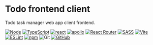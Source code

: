 # Todo frontend client

Todo task manager web app client frontend.

[![Node][node shield]][node website]
[![TypeScript][typescript shield]][typescript website]
[![react][react shield]][react website]
[![apollo][apollo shield]][apollo website]
[![React Router][react router shield]][react router website]
[![SASS][sass shield]][sass website]
[![Vite][vite shield]][vite website]
[![ESLint][eslint shield]][typescript eslint website]
[![npm][npm shield]][npm website]
![Git][git shield]
[![GitHub][github shield]][github repo]

[node shield]: https://img.shields.io/badge/node.js-6DA55F?style=for-the-badge&logo=node.js&logoColor=white "node"
[node website]: https://nodejs.org/en/about "node"
[typescript shield]: https://img.shields.io/badge/typescript-%23007ACC.svg?style=for-the-badge&logo=typescript&logoColor=white "TypeScript"
[typescript website]: https://www.typescriptlang.org/ "TypeScript"
[sass shield]: https://img.shields.io/badge/SASS-hotpink.svg?style=for-the-badge&logo=SASS&logoColor=white "SASS"
[sass website]: https://sass-lang.com/ "SASS"
[react shield]: https://img.shields.io/badge/react-%2320232a.svg?style=for-the-badge&logo=react&logoColor=%2361DAFB "React"
[react website]: https://react.dev/ "React"
[apollo shield]: https://img.shields.io/badge/-ApolloGraphQL-311C87?style=for-the-badge&logo=apollo-graphql "Apollo"
[apollo website]: https://www.apollographql.com/ "Apollo"

[react router shield]: https://img.shields.io/badge/React_Router-CA4245?style=for-the-badge&logo=react-router&logoColor=white "React Router"
[react router website]: https://www.npmjs.com/package/react-router "React Router"
[vite shield]: https://img.shields.io/badge/vite-%23646CFF.svg?style=for-the-badge&logo=vite&logoColor=white "Vite"
[vite website]: https://vitejs.dev "Vite"
[eslint shield]: https://img.shields.io/badge/ESLint-4B3263?style=for-the-badge&logo=eslint&logoColor=white "TypeScript ESLint"
[typescript eslint website]: https://typescript-eslint.io/ "TypeScript ESLint"
[npm shield]: https://img.shields.io/badge/NPM-%23CB3837.svg?style=for-the-badge&logo=npm&logoColor=white "npm"
[npm website]: https://www.npmjs.com/ "npm"
[git shield]: https://img.shields.io/badge/git-%23F05033.svg?style=for-the-badge&logo=git&logoColor=white "Git"
[github shield]: https://img.shields.io/badge/github-%23121011.svg?style=for-the-badge&logo=github&logoColor=white "github"
[github repo]: https://github.com/SnapperGee/portfolio-client "GitHub repo"
